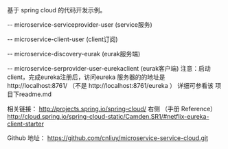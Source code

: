 基于 spring cloud 的代码开发示例。

-- microservice-serviceprovider-user (service服务)

-- microservice-client-user (client订阅)

-- microservice-discovery-eurak (eurak服务端)

-- microservice-serprovider-user-eurekaclient (eurak客户端)
	注意：启动client，完成eureka注册后，访问eureka 服务器的的地址是
	  	 http://localhost:8761/ 
	  	 （不是 http://localhost:8761/eureka ）
	  	 详细可参看该 项目下readme.md


相关链接：
http://projects.spring.io/spring-cloud/  右侧 （手册  Reference）
http://cloud.spring.io/spring-cloud-static/Camden.SR1/#netflix-eureka-client-starter

Github 地址：
https://github.com/cnliuy/microservice-service-cloud.git


